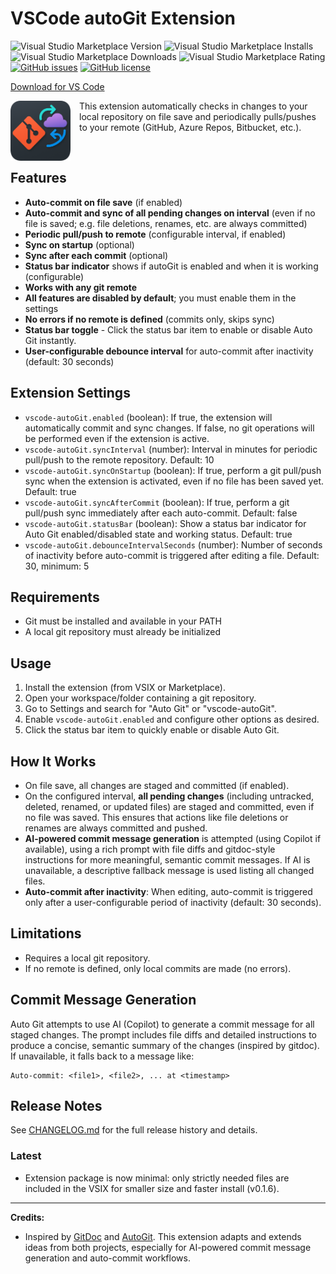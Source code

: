 # VSCode autoGit Extension

<!-- ![.github/workflows/BuildAndPublish.yml](https://github.com/carlocardella/vscode-autogit/workflows/.github/workflows/BuildAndPublish.yml/badge.svg?branch=master) -->
![Visual Studio Marketplace Version](https://img.shields.io/visual-studio-marketplace/v/carlocardella.vscode-autogit)
![Visual Studio Marketplace Installs](https://img.shields.io/visual-studio-marketplace/i/carlocardella.vscode-autogit)
![Visual Studio Marketplace Downloads](https://img.shields.io/visual-studio-marketplace/d/carlocardella.vscode-autogit)
![Visual Studio Marketplace Rating](https://img.shields.io/visual-studio-marketplace/r/carlocardella.vscode-autogit)
[![GitHub issues](https://img.shields.io/github/issues/carlocardella/vscode-autogit.svg)](https://github.com/carlocardella/vscode-autogit/issues)
[![GitHub license](https://img.shields.io/github/license/carlocardella/vscode-autogit.svg)](https://github.com/carlocardella/vscode-auto-git-extension/blob/master/LICENSE)
<!-- [![Twitter](https://img.shields.io/twitter/url/https/github.com/carlocardella/vscode-autogit.svg?style=social)](https://twitter.com/intent/tweet?text=Wow:&url=https%3A%2F%2Fgithub.com%2Fcarlocardella%2Fvscode-autogit) -->
<!-- [![Open in Visual Studio Code](https://open.vscode.dev/badges/open-in-vscode.svg)](https://open.vscode.dev/carlocardella/vscode-autogit) -->

[Download for VS Code](https://marketplace.visualstudio.com/items?itemName=CarloCardella.vscode-autogit)

<!-- [Download for VS Codium](https://open-vsx.org/extension/carlocardella/vscode-autogit) -->


<div align="left">
  <img src="icon2.png" alt="VSCode Auto Git Extension Icon" width="96" height="96" style="float:left; margin-right: 1em; margin-bottom: 1em;" />
</div>

This extension automatically checks in changes to your local repository on file save and periodically pulls/pushes to your remote (GitHub, Azure Repos, Bitbucket, etc.).

<br>

## Features
- **Auto-commit on file save** (if enabled)
- **Auto-commit and sync of all pending changes on interval** (even if no file is saved; e.g. file deletions, renames, etc. are always committed)
- **Periodic pull/push to remote** (configurable interval, if enabled)
- **Sync on startup** (optional)
- **Sync after each commit** (optional)
- **Status bar indicator** shows if autoGit is enabled and when it is working (configurable)
- **Works with any git remote**
- **All features are disabled by default**; you must enable them in the settings
- **No errors if no remote is defined** (commits only, skips sync)
- **Status bar toggle** - Click the status bar item to enable or disable Auto Git instantly.
- **User-configurable debounce interval** for auto-commit after inactivity (default: 30 seconds)

## Extension Settings
- `vscode-autoGit.enabled` (boolean): If true, the extension will automatically commit and sync changes. If false, no git operations will be performed even if the extension is active.
- `vscode-autoGit.syncInterval` (number): Interval in minutes for periodic pull/push to the remote repository. Default: 10
- `vscode-autoGit.syncOnStartup` (boolean): If true, perform a git pull/push sync when the extension is activated, even if no file has been saved yet. Default: true
- `vscode-autoGit.syncAfterCommit` (boolean): If true, perform a git pull/push sync immediately after each auto-commit. Default: false
- `vscode-autoGit.statusBar` (boolean): Show a status bar indicator for Auto Git enabled/disabled state and working status. Default: true
- `vscode-autoGit.debounceIntervalSeconds` (number): Number of seconds of inactivity before auto-commit is triggered after editing a file. Default: 30, minimum: 5

## Requirements
- Git must be installed and available in your PATH
- A local git repository must already be initialized

## Usage
1. Install the extension (from VSIX or Marketplace).
2. Open your workspace/folder containing a git repository.
3. Go to Settings and search for "Auto Git" or "vscode-autoGit".
4. Enable `vscode-autoGit.enabled` and configure other options as desired.
5. Click the status bar item to quickly enable or disable Auto Git.

## How It Works
- On file save, all changes are staged and committed (if enabled).
- On the configured interval, **all pending changes** (including untracked, deleted, renamed, or updated files) are staged and committed, even if no file was saved. This ensures that actions like file deletions or renames are always committed and pushed.
- **AI-powered commit message generation** is attempted (using Copilot if available), using a rich prompt with file diffs and gitdoc-style instructions for more meaningful, semantic commit messages. If AI is unavailable, a descriptive fallback message is used listing all changed files.
- **Auto-commit after inactivity**: When editing, auto-commit is triggered only after a user-configurable period of inactivity (default: 30 seconds).

## Limitations
- Requires a local git repository.
- If no remote is defined, only local commits are made (no errors).

## Commit Message Generation

Auto Git attempts to use AI (Copilot) to generate a commit message for all staged changes. The prompt includes file diffs and detailed instructions to produce a concise, semantic summary of the changes (inspired by gitdoc). If unavailable, it falls back to a message like:

```
Auto-commit: <file1>, <file2>, ... at <timestamp>
```

## Release Notes

See [CHANGELOG.md](./CHANGELOG.md) for the full release history and details.

### Latest
- Extension package is now minimal: only strictly needed files are included in the VSIX for smaller size and faster install (v0.1.6).

---

**Credits:**
- Inspired by [GitDoc](https://github.com/lostintangent/gitdoc) and [AutoGit](https://github.com/Sonica-B/AutoGit/tree/main). This extension adapts and extends ideas from both projects, especially for AI-powered commit message generation and auto-commit workflows.

